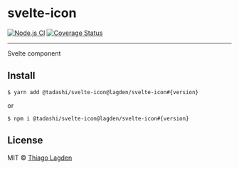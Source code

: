 # svelte-icon

<!-- [![NPM version][npm-img]][npm] -->
[![Node.js CI][ci-img]][ci]
[![Coverage Status][coveralls-img]][coveralls]


[npm-img]:         https://img.shields.io/npm/v/@tadashi/svelte-icon.svg
[npm]:             https://www.npmjs.com/package/@tadashi/svelte-icon
[ci-img]:          https://github.com/lagden/svelte-icon/workflows/Node.js%20CI/badge.svg
[ci]:              https://github.com/lagden/svelte-icon/actions?query=workflow%3A%22Node.js+CI%22
[coveralls-img]:   https://coveralls.io/repos/github/lagden/svelte-icon/badge.svg?branch=main
[coveralls]:       https://coveralls.io/github/lagden/svelte-icon?branch=main


---

Svelte component

## Install

```
$ yarn add @tadashi/svelte-icon@lagden/svelte-icon#{version}
```

or

```
$ npm i @tadashi/svelte-icon@lagden/svelte-icon#{version}
```


## License

MIT © [Thiago Lagden](https://github.com/lagden)
